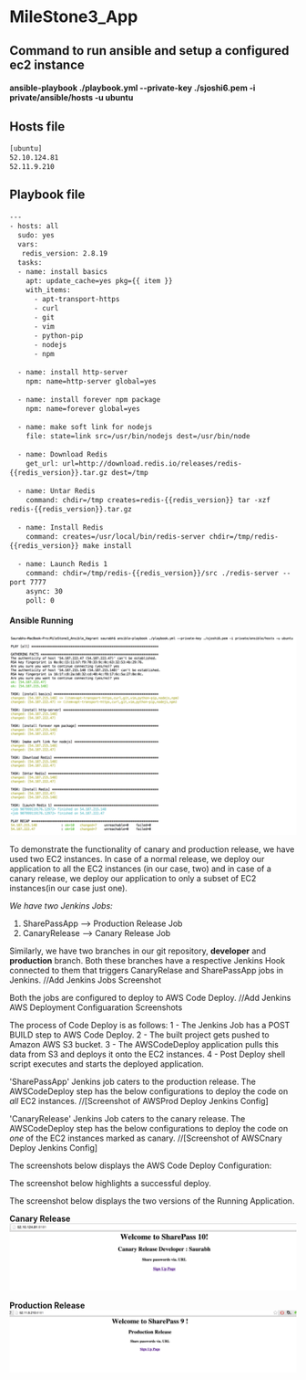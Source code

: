 # MileStone3_App

## Command to run ansible and setup a configured ec2 instance
#### ansible-playbook ./playbook.yml --private-key ./sjoshi6.pem -i private/ansible/hosts -u ubuntu

## Hosts file
```
[ubuntu]
52.10.124.81
52.11.9.210
```

####

## Playbook file

```
---
- hosts: all
  sudo: yes
  vars:
   redis_version: 2.8.19
  tasks:
  - name: install basics
    apt: update_cache=yes pkg={{ item }}
    with_items:
      - apt-transport-https
      - curl
      - git
      - vim
      - python-pip
      - nodejs
      - npm

  - name: install http-server
    npm: name=http-server global=yes

  - name: install forever npm package
    npm: name=forever global=yes

  - name: make soft link for nodejs
    file: state=link src=/usr/bin/nodejs dest=/usr/bin/node

  - name: Download Redis
    get_url: url=http://download.redis.io/releases/redis-{{redis_version}}.tar.gz dest=/tmp

  - name: Untar Redis
    command: chdir=/tmp creates=redis-{{redis_version}} tar -xzf redis-{{redis_version}}.tar.gz

  - name: Install Redis
    command: creates=/usr/local/bin/redis-server chdir=/tmp/redis-{{redis_version}} make install

  - name: Launch Redis 1
    command: chdir=/tmp/redis-{{redis_version}}/src ./redis-server --port 7777
    async: 30
    poll: 0
```
#### Ansible Running

![ScreenShot](RunningAnsible.png)

To demonstrate the functionality of canary and production release, we have used two EC2 instances. In case of a normal release, we deploy our application to all the EC2 instances (in our case, two) and in case of a canary release, we deploy our application to only a subset of EC2 instances(in our case just one).

*We have two Jenkins Jobs:*
1. SharePassApp --> Production Release Job
2. CanaryRelease --> Canary Release Job

Similarly, we have two branches in our git repository, **developer** and **production** branch.
Both these branches have a respective Jenkins Hook connected to them that triggers CanaryRelase and SharePassApp jobs in Jenkins.
//Add Jenkins Jobs Screenshot

Both the jobs are configured to deploy to AWS Code Deploy.
//Add Jenkins AWS Deployment Configuaration Screenshots


The process of Code Deploy is as follows:
1 - The Jenkins Job has a POST BUILD step to AWS Code Deploy.
2 - The built project gets pushed to Amazon AWS S3 bucket.
3 - The AWSCodeDeploy application pulls this data from S3 and deploys it onto the EC2 instances.
4 - Post Deploy shell script executes and starts the deployed application.

'SharePassApp' Jenkins job caters to the production release. The AWSCodeDeploy step has the below configurations to deploy the code on *all* EC2 instances.
//[Screenshot of AWSProd Deploy Jenkins Config]

'CanaryRelease' Jenkins Job caters to the canary release. The AWSCodeDeploy step has the below configurations to deploy the code on *one* of the EC2 instances marked as canary.
//[Screenshot of AWSCnary Deploy Jenkins Config]

The screenshots below displays the AWS Code Deploy Configuration:

The screenshot below highlights a successful deploy.

The screenshot below displays the two versions of the Running Application.

**Canary Release**
![ScreenShot](CanaryRelease.png)

**Production Release**
![ScreenShot](ProdRelease.png)
